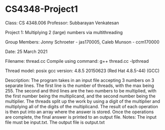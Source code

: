 # CS4348-Project1
 Class: CS 4348.006 Professor: Subbarayan Venkatesan  
 
 Project 1: Multiplying 2 (large) numbers via multithreading 
 
 Group Members: Jonny Schroeter - jas170005, Caleb Munson - ccm170000 
 
 Date: 25 March 2021 
 

 Filename: thread.cc 
 Compile using command: g++ thread.cc -lpthread  

 Thread model: posix 
 gcc version: 4.8.5 20150623 (Red Hat 4.8.5-44) (GCC) 

 Description: The program takes in an input file accepting 3 numbers on 3 separate lines. The first line is the number of threads, with the max being 255. The second and third lines are the two numbers to be multiplied, with the first number being the multiplicand, and the second number being the multiplier. The threads split up the work by using a digit of the multiplier and multiplying all of the digits of the multiplicand. The result of each operation is then put into an array where the answer is stored. Once the operations are complete, the final answer is printed to an output file.  Notes: The input file must be input.txt. The output file is output.txt
